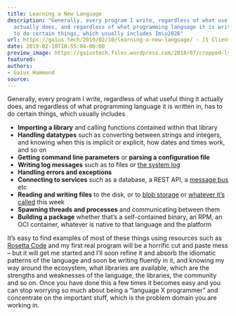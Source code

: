 ```yaml
---
title: Learning a New Language
description: "Generally, every program I write, regardless of what useful thing it
  actually does, and regardless of what programming language it is written in, has
  to do certain things, which usually includes Im\u2026"
url: https://gaius.tech/2019/02/10/learning-a-new-language/ - [1 Client error: Couldn't resolve host name]
date: 2019-02-10T10:55:04-00:00
preview_image: https://gaiustech.files.wordpress.com/2018/07/cropped-lynx.jpg?w=180
featured:
authors:
- Gaius Hammond
source:
---
```


<p>Generally, every program I write, regardless of what useful thing it actually does, and regardless of what programming language it is written in, has to do certain things, which usually includes</p>
<ul>
<li><b>Importing a library</b> and calling functions contained within that library</li>
<li><b>Handling datatypes</b> such as converting between strings and integers, and knowing when this is implicit or explicit, how dates and times work, and so on</li>
<li><b>Getting command line parameters</b> or <b>parsing a configuration file</b></li>
<li><b>Writing log messages</b> such as to files or <a href="https://www.freedesktop.org/software/systemd/man/sd_journal_print.html#">the system log</a></li>
<li><b>Handling errors and exceptions</b></li>
<li><b>Connecting to services</b> such as a database, a REST API, a <a href="https://kafka.apache.org">message bus</a> etc</li>
<li><b>Reading and writing files</b> to the disk, or to <a href="https://azure.microsoft.com/en-gb/services/storage/blobs/">blob storage</a> or <a href="https://cloud.google.com/appengine/docs/standard/python/blobstore/">whatever it&rsquo;s called</a> this week</li>
<li><b>Spawning threads and processes</b> and communicating between them</li>
<li><b>Building a package</b> whether that&rsquo;s a self-contained binary, an RPM, an OCI container, whatever is native to that language and the platform</li>
</ul>
<p>It&rsquo;s easy to find examples of most of these things using resources such as <a href="http://rosettacode.org/wiki/Rosetta_Code">Rosetta Code</a> and my first real program will be a horrific cut and paste mess &ndash; but it will get me started and I&rsquo;ll soon refine it and absorb the idiomatic patterns of the language and soon be writing fluently in it, and knowing my way around the ecosystem, what libraries are available, which are the strengths and weaknesses of the language, the libraries, the community and so on. Once you have done this a few times it becomes easy and you can stop worrying so much about being a &ldquo;language X programmer&rdquo; and concentrate on the important stuff, which is the problem domain you are working in. </p>


